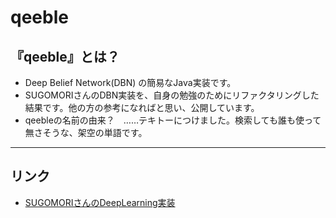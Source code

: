 # qeeble

## 『qeeble』とは？

- Deep Belief Network(DBN) の簡易なJava実装です。
- SUGOMORIさんのDBN実装を、自身の勉強のためにリファクタリングした結果です。他の方の参考になればと思い、公開しています。
- qeebleの名前の由来？　……テキトーにつけました。検索しても誰も使って無さそうな、架空の単語です。

---

## リンク

- [SUGOMORIさんのDeepLearning実装](https://github.com/yusugomori/DeepLearning)




